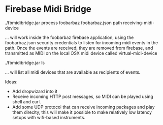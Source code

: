 Firebase Midi Bridge
========

  ./fbmidibridge.jar  process foobarbaz foobarbaz.json   path receiving-midi-device

... will work inside the foobarbaz firebase application, using the
foobarbaz.json security credentials to listen for incoming midi events
in the path.  Once the events are received, they are removed from
firebase, and transmitted as MIDI on the local OSX midi device called
virtual-midi-device

 ./fbmidibridge.jar ls

...  will list all midi devices that are available as recipients of events.


Ideas:

* Add dropwizard into it
* Receive incoming HTTP post messages, so MIDI can be played using shell and curl.
* Add some UDP protocol that can receive incoming packages and play them direclty, this will make
  it possible to make relatively low latency setups with wifi-based
  instruments.